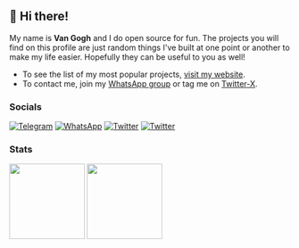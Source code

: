 ## 👋 Hi there!

My name is **Van Gogh** and I do open source for fun.
The projects you will find on this profile are just random things I've built at one point or another to make my life easier.
Hopefully they can be useful to you as well!

- To see the list of my most popular projects, [visit my website](https://www.nohello.com/).
- To contact me, join my [WhatsApp group](https://chat.whatsapp.com/DcjqjYluLb94RGXWfw3jkH) or tag me on [Twitter-X](https://x.com/IniVanGogh).

### Socials

[![Telegram](https://img.shields.io/badge/Telegram-ff0000?style=for-the-badge&logo=rss&logoColor=white)](https://t.me/IniVanGogh)
[![WhatsApp](https://img.shields.io/badge/Chat-004700?style=for-the-badge&logo=whatsapp&logoColor=white)](https://wa.me/50768888888)
[![Twitter](https://img.shields.io/badge/devsuu-1DA1F2?style=for-the-badge&logo=x&logoColor=white)](https://x.com/IniVanGogh)
[![Twitter](https://img.shields.io/badge/@07.5.01-ff993f?style=for-the-badge&logo=instagram&logoColor=white)](https://instagram.com/07.5.01)

### Stats

<div>
  <img height="135px" src="https://github-readme-stats.vercel.app/api?username=DS6&theme=nord&show_icons=true&hide_title=true&hide_border=true&hide_rank=true&include_all_commits=true&count_private=true&line_height=21">
  <img height="135px" src="https://github-readme-stats.vercel.app/api/top-langs/?username=DS6&theme=nord&&hide_title=true&hide_border=true&layout=compact&langs_count=8">
</div>
